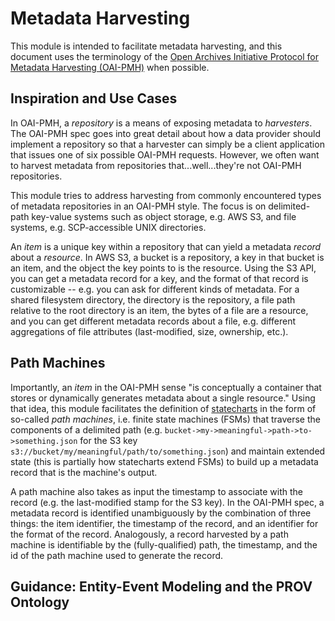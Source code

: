 # Metadata Harvesting

This module is intended to facilitate metadata harvesting, and this document uses the terminology of the [Open Archives
Initiative Protocol for Metadata Harvesting (OAI-PMH)](http://www.openarchives.org/OAI/openarchivesprotocol.html) when
possible.

## Inspiration and Use Cases

In OAI-PMH, a *repository* is a means of exposing metadata to *harvesters*. The OAI-PMH spec goes into great detail
about how a data provider should implement a repository so that a harvester can simply be a client application that
issues one of six possible OAI-PMH requests. However, we often want to harvest metadata from repositories
that...well...they're not OAI-PMH repositories.

This module tries to address harvesting from commonly encountered types of metadata repositories in an OAI-PMH style.
The focus is on delimited-path key-value systems such as object storage, e.g. AWS S3, and file systems, e.g.
SCP-accessible UNIX directories.

An *item* is a unique key within a repository that can yield a metadata *record* about a *resource*. In AWS S3, a bucket
is a repository, a key in that bucket is an item, and the object the key points to is the resource. Using the S3 API,
you can get a metadata record for a key, and the format of that record is customizable -- e.g. you can ask for different
kinds of metadata. For a shared filesystem directory, the directory is the repository, a file path relative to the root
directory is an item, the bytes of a file are a resource, and you can get different metadata records about a file, e.g.
different aggregations of file attributes (last-modified, size, ownership, etc.).

## Path Machines

Importantly, an *item* in the OAI-PMH sense "is conceptually a container that stores or dynamically generates metadata
about a single resource." Using that idea, this module facilitates the definition of
[statecharts](https://statecharts.github.io/) in the form of so-called *path machines*, i.e. finite state machines
(FSMs) that traverse the components of a delimited path (e.g. `bucket->my->meaningful->path->to->something.json` for the
S3 key `s3://bucket/my/meaningful/path/to/something.json`) and maintain extended state (this is partially how
statecharts extend FSMs) to build up a metadata record that is the machine's output.

A path machine also takes as input the timestamp to associate with the record (e.g. the last-modified stamp for the S3
key). In the OAI-PMH spec, a metadata record is identified unambiguously by the combination of three things: the item
identifier, the timestamp of the record, and an identifier for the format of the record. Analogously, a record harvested
by a path machine is identifiable by the (fully-qualified) path, the timestamp, and the id of the path machine used to
generate the record.

## Guidance: Entity-Event Modeling and the PROV Ontology

